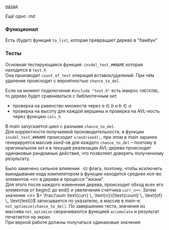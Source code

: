 [назад](../)

*Ещё одно .md*

### Функционал
Есть (будет) функция ```to_list```, которая превращает дерево в "бамбук"



### Тесты
Основная тестирующаяся функция: ```insdel_test_##NAME``` которая находится в ```test.h``` \
Она производит ```count_of_test``` операций вставок/удалений. При чём удаление происходит с вероятностью ```chance_to_del```.

Если на момент подключения ```#include "test.h"``` есть макрос ```CHECKING```, то дерево будет сравниваться с библиотечным $set$:
* проверка на равенство множеств через  $a \in b$ и $b \in a$
* проверка на высоту для каждой вершины и проверка на AVL-ность через функцию ```calc_h```

В $main$ запускается цикл с разными ```chance_to_del```. \
Для корректности получаемой производительности, в функции ```insdel_test_##NAME``` происходит ```srand(seed);```, при этом в $main$ заранее генерируется массив $seed$-ов для каждого ```chance_to_del``` – поэтому в оригинальном $set$ и в текущей реализации AVL-дерева происходят одинаковые рандомные действия, что позволяет доверять полученному результату.

Было замечено сильное влияение ```-O2``` флага, поэтому, чтобы исключить выкидывание кода компилятором в функции находится среднее кол-во элементов <$n$> в дереве в процессе "жизни". \
Для этого после каждого изменения дерева, происходит обход всех его элементов от $\text{b} \text{egin}()$ до $\text{e} \text{nd}()$ и увелечения счетчика ```curr_n++```. Затем значение <$n$>  $= \frac{\sum \text{curr} \_ \text{n}}{\text{count} \_ \text{of} \_ \text{test}}$ записывается по указателю, в массив в $main$-е: ```not_optimize[chance_to_del]```.
По завершению теста, значения из массива ```not_optimize``` сворачиваются функцией ```accumulate``` и результат печатается на экран. \
При верной работе должны получаться одинаковые значения

